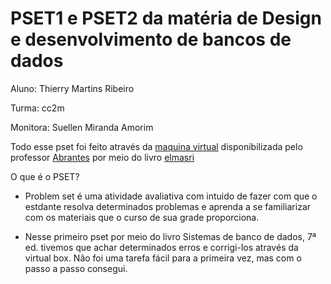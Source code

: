 # PSET1 e PSET2 da matéria de Design e desenvolvimento de bancos de dados 



Aluno: Thierry Martins Ribeiro 


Turma: cc2m 


Monitora: Suellen Miranda Amorim

Todo esse pset foi feito através da [maquina virtual](https://www.computacaoraiz.com.br/2022/03/17/maquina-virtual-para-o-estudo-de-sistemas-de-gerenciamento-de-bancos-de-dados-db-server/)  disponibilizada pelo professor [Abrantes](https://github.com/abrantesasf) por meio do livro [elmasri](file:///C:/Users/alunolab07/Documents/Downloads/Sistemas%20De%20Banco%20De%20Dados%20by%20Ramez%20Elmasri,%20Shamkant%20B.%20Navathe.pdf)

O que é o PSET? 
 - Problem set é uma atividade avaliativa com intuido de fazer com que o estdante resolva determinados problemas e aprenda a se familiarizar com os materiais que o curso de sua grade proporciona. 
 
 
 - Nesse primeiro pset por meio do livro Sistemas de banco de dados, 7ª ed. tivemos que achar determinados erros e corrigi-los através da virtual box. Não foi uma tarefa fácil para a primeira vez, mas com o passo a passo consegui.
